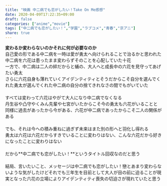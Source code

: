 ```yaml
---
title: "映画 中二病でも恋がしたい！Take On Me感想"
date: 2020-04-09T17:22:35+09:00
draft: false
categories: ["anime","movie"]
tags: ["中二病でも恋がしたい！","学園","ラブコメ","青春","京アニ"]
share: true
---
```

**変わるか変わらないのかそれに何が必要なのか**  
自己愛の形である中二病を一時は愛が勇太へ向けられることで治るかと思われた中二病を六花は患ったまま変わらずそのことを心配していた十花  
一方で、中二病は二人の絆だからと蛹の、大人へと成長中の六花を見守ってあげたい勇太  
さらに六花自身も薄れていくアイデンティティとそうだからこそ自分を選んでくれた勇太が選んでくれた中二病の自分の捨てきれなさの間でもがいていた  
　  
すべては変わって六花はやがて大人になり中二病でなくなる  
丹生谷や凸守やくみん先輩や七宮がいたからこそ今の勇太も六花がいることと同様に過去があったから今がある、六花が中二病であったからこそ二人の関係がある  
　  
でも、それは今への積み重ねに過ぎず未来はまた別の形へと羽化し得れる  
勇太は六花は六花だからすきでいることに変わりはない、こんな六花だから好きになったことに変わりはない  
　  
だから**中二病でも恋がしたい！**というタイトル回収なのだと思う  
　    
結局、言いたいこと、メッセージは中二病でも恋がしたい！戀とあまり変わらないような気がしたけどそれでも三年生を目前として大人が目の前に迫ることが現実となった六花の立場によりアイデンティティ喪失の切迫さが現れていたと思う